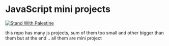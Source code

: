 # JavaScript mini projects

[![Stand With Palestine](https://raw.githubusercontent.com/TheBSD/StandWithPalestine/main/banner-no-action.svg)](https://TheBSD.github.io/StandWithPalestine/)

this repo has many js projects, sum of them too small and other bigger than them but at the end .. all them are mini project
